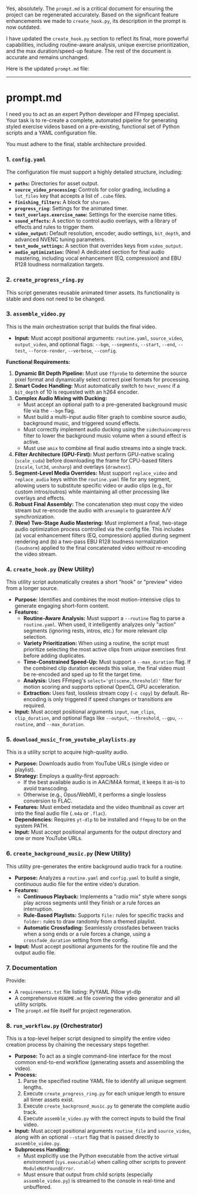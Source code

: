 Yes, absolutely. The `prompt.md` is a critical document for ensuring the project can be regenerated accurately. Based on the significant feature enhancements we made to `create_hook.py`, its description in the prompt is now outdated.

I have updated the `create_hook.py` section to reflect its final, more powerful capabilities, including routine-aware analysis, unique exercise prioritization, and the max duration/speed-up feature. The rest of the document is accurate and remains unchanged.

Here is the updated `prompt.md` file:

---

# prompt.md

I need you to act as an expert Python developer and FFmpeg specialist. Your task is to re-create a complete, automated pipeline for generating styled exercise videos based on a pre-existing, functional set of Python scripts and a YAML configuration file.

You must adhere to the final, stable architecture provided.

### 1. `config.yaml`

The configuration file must support a highly detailed structure, including:
- **`paths`:** Directories for asset output.
- **`source_video_processing`:** Controls for color grading, including a `lut_files` key that accepts a list of `.cube` files.
- **`finishing_filters`:** A block for `sharpen`.
- **`progress_ring`:** Settings for the animated timer.
- **`text_overlays.exercise_name`:** Settings for the exercise name titles.
- **`sound_effects`:** A section to control audio overlays, with a library of effects and rules to trigger them.
- **`video_output`:** Default resolution, encoder, audio settings, `bit_depth`, and advanced NVENC tuning parameters.
- **`test_mode_settings`:** A section that overrides keys from `video_output`.
- **`audio_optimization`:** (New) A dedicated section for final audio mastering, including vocal enhancement (EQ, compression) and EBU R128 loudness normalization targets.

### 2. `create_progress_ring.py`

This script generates reusable animated timer assets. Its functionality is stable and does not need to be changed.

### 3. `assemble_video.py`

This is the main orchestration script that builds the final video.
- **Input:** Must accept positional arguments: `routine.yaml`, `source_video`, `output_video`, and optional flags: `--bgm`, `--segments`, `--start`, `--end`, `--test`, `--force-render`, `--verbose`, `--config`.

**Functional Requirements:**
1.  **Dynamic Bit Depth Pipeline:** Must use `ffprobe` to determine the source pixel format and dynamically select correct pixel formats for processing.
2.  **Smart Codec Handling:** Must automatically switch to `hevc_nvenc` if a `bit_depth` of 10 is requested with an h264 encoder.
3.  **Complex Audio Mixing with Ducking:**
    - Must accept an optional path to a pre-generated background music file via the `--bgm` flag.
    - Must build a multi-input audio filter graph to combine source audio, background music, and triggered sound effects.
    - Must correctly implement audio ducking using the `sidechaincompress` filter to lower the background music volume when a sound effect is active.
    - Must use `amix` to combine all final audio streams into a single track.
4.  **Filter Architecture (GPU-First):** Must perform GPU-native scaling (`scale_cuda`) before downloading the frame for CPU-based filters (`zscale`, `lut3d`, `unsharp`) and overlays (`drawtext`).
5.  **Segment-Level Media Overrides:** Must support `replace_video` and `replace_audio` keys within the `routine.yaml` file for any segment, allowing users to substitute specific video or audio clips (e.g., for custom intros/outros) while maintaining all other processing like overlays and effects.
6.  **Robust Final Assembly:** The concatenation step must copy the video stream but re-encode the audio with `aresample` to guarantee A/V synchronization.
7.  **(New) Two-Stage Audio Mastering:** Must implement a final, two-stage audio optimization process controlled via the config file. This includes (a) vocal enhancement filters (EQ, compression) applied during segment rendering and (b) a two-pass EBU R128 loudness normalization (`loudnorm`) applied to the final concatenated video *without* re-encoding the video stream.

### 4. `create_hook.py` (New Utility)

This utility script automatically creates a short "hook" or "preview" video from a longer source.
- **Purpose:** Identifies and combines the most motion-intensive clips to generate engaging short-form content.
- **Features:**
    - **Routine-Aware Analysis:** Must support a `--routine` flag to parse a `routine.yaml`. When used, it intelligently analyzes only "action" segments (ignoring rests, intros, etc.) for more relevant clip selection.
    - **Variety Prioritization:** When using a routine, the script must prioritize selecting the most active clips from *unique* exercises first before adding duplicates.
    - **Time-Constrained Speed-Up:** Must support a `--max_duration` flag. If the combined clip duration exceeds this value, the final video must be re-encoded and sped up to fit the target time.
    - **Analysis:** Uses FFmpeg's `select='gt(scene,threshold)'` filter for motion scoring and supports optional OpenCL GPU acceleration.
    - **Extraction:** Uses fast, lossless stream copy (`-c copy`) by default. Re-encoding is only triggered if speed changes or transitions are required.
- **Input:** Must accept positional arguments `input`, `num_clips`, `clip_duration`, and optional flags like `--output`, `--threshold`, `--gpu`, `--routine`, and `--max_duration`.

### 5. `download_music_from_youtube_playlists.py`

This is a utility script to acquire high-quality audio.
- **Purpose:** Downloads audio from YouTube URLs (single video or playlist).
- **Strategy:** Employs a quality-first approach:
    - If the best available audio is in AAC/M4A format, it keeps it as-is to avoid transcoding.
    - Otherwise (e.g., Opus/WebM), it performs a single lossless conversion to FLAC.
- **Features:** Must embed metadata and the video thumbnail as cover art into the final audio file (`.m4a` or `.flac`).
- **Dependencies:** Requires `yt-dlp` to be installed and `ffmpeg` to be on the system PATH.
- **Input:** Must accept positional arguments for the output directory and one or more YouTube URLs.

### 6. `create_background_music.py` (New Utility)

This utility pre-generates the entire background audio track for a routine.
- **Purpose:** Analyzes a `routine.yaml` and `config.yaml` to build a single, continuous audio file for the entire video's duration.
- **Features:**
    - **Continuous Playback:** Implements a "radio mix" style where songs play across segments until they finish or a rule forces an interruption.
    - **Rule-Based Playlists:** Supports `file:` rules for specific tracks and `folder:` rules to draw randomly from a themed playlist.
    - **Automatic Crossfading:** Seamlessly crossfades between tracks when a song ends or a rule forces a change, using a `crossfade_duration` setting from the config.
- **Input:** Must accept positional arguments for the routine file and the output audio file.

### 7. Documentation

Provide:
- A `requirements.txt` file listing:
PyYAML
Pillow
yt-dlp
- A comprehensive `README.md` file covering the video generator and all utility scripts.
- The `prompt.md` file itself for project regeneration.

### 8. `run_workflow.py` (Orchestrator)

This is a top-level helper script designed to simplify the entire video creation process by chaining the necessary steps together.
- **Purpose:** To act as a single command-line interface for the most common end-to-end workflow (generating assets and assembling the video).
- **Process:**
  1. Parse the specified routine YAML file to identify all unique segment lengths.
  2. Execute `create_progress_ring.py` for each unique length to ensure all timer assets exist.
  3. Execute `create_background_music.py` to generate the complete audio track.
  4. Execute `assemble_video.py` with the correct inputs to build the final video.
- **Input:** Must accept positional arguments `routine_file` and `source_video`, along with an optional `--start` flag that is passed directly to `assemble_video.py`.
- **Subprocess Handling:**
  - Must explicitly use the Python executable from the active virtual environment (`sys.executable`) when calling other scripts to prevent `ModuleNotFoundError`.
  - Must ensure that output from child scripts (especially `assemble_video.py`) is streamed to the console in real-time and unbuffered.